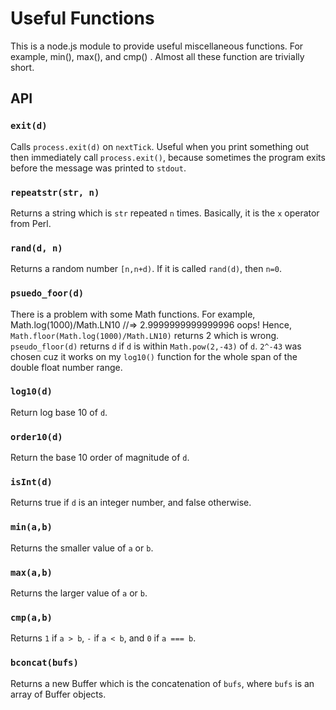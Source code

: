 Useful Functions
================

This is a node.js module to provide useful miscellaneous functions. For
example, min(), max(), and cmp() . Almost all these function are trivially
short.

API
---

### `exit(d)`
Calls `process.exit(d)` on `nextTick`. Useful when you print something out
then immediately call `process.exit()`, because sometimes the program exits
before the message was printed to `stdout`.

### `repeatstr(str, n)`
Returns a string which is `str` repeated `n` times. Basically, it is the
`x` operator from Perl.

### `rand(d, n)`
Returns a random number `[n,n+d)`. If it is called `rand(d)`, then `n=0`.

### `psuedo_foor(d)`
There is a problem with some Math functions. For example,
    Math.log(1000)/Math.LN10 //=> 2.9999999999999996 oops!
Hence, `Math.floor(Math.log(1000)/Math.LN10)` returns 2 which is wrong.
`pseudo_floor(d)` returns `d` if `d` is within `Math.pow(2,-43)` of `d`.
`2^-43` was chosen cuz it works on my `log10()` function for the whole span
of the double float number range.

### `log10(d)`
Return log base 10 of `d`.

### `order10(d)`
Return the base 10 order of magnitude of `d`.

### `isInt(d)`
Returns true if `d` is an integer number, and false otherwise.

### `min(a,b)`
Returns the smaller value of `a` or `b`.

### `max(a,b)`
Returns the larger value of `a` or `b`.

### `cmp(a,b)`
Returns `1` if `a > b`, `-` if `a < b`, and `0` if `a === b`.

### `bconcat(bufs)`
Returns a new Buffer which is the concatenation of `bufs`, where `bufs`
is an array of Buffer objects.

